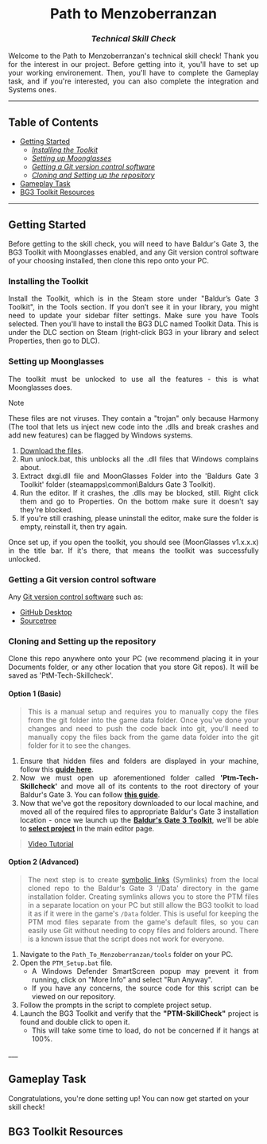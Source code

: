 <!-- https://gist.github.com/Cube707/810e9441de3aa2e2a2cc79eb4f0adaaf -->

<!-- Kaylinhh
October 1, 2025 -->

<div>
	<h1 align="center"><b>Path to Menzoberranzan</b></h1>
	<h3 align="center"><i>Technical Skill Check</i></h3>
</div>

<!-- placeholder intro speech -->
<div align="justify">
  <p>Welcome to the Path to Menzoberranzan's technical skill check! Thank you for the interest in our project. Before getting into it, you'll have to set up your working environement. Then, you'll have to complete the Gameplay task, and if you're interested, you can also complete the integration and Systems ones.</p>
</div>

___

<h2>Table of Contents</h2>

- [Getting Started](#getting-started)
  - [*Installing the Toolkit*](#installing-the-toolkit)
  - [*Setting up Moonglasses*](#setting-up-moonglasses)
  - [*Getting a Git version control software*](#getting-a-git-version-control-software)
  - [*Cloning and Setting up the repository*](#cloning-and-setting-up-the-repository)
- [Gameplay Task](#gameplay-task)
- [BG3 Toolkit Resources](#bg3-toolkit-resources)

___

<div align="justify">
  
## Getting Started
Before getting to the skill check, you will need to have Baldur's Gate 3, the BG3 Toolkit with Moonglasses enabled, and any Git version control software of your choosing installed, then clone this repo onto your PC.

### Installing the Toolkit
Install the Toolkit, which is in the Steam store under "Baldur’s Gate 3 Toolkit", in the Tools section. If you don’t see it in your library, you might need to update your sidebar filter settings. Make sure you have Tools selected.
Then you'll have to install the BG3 DLC named Toolkit Data. This is under the DLC section on Steam (right-click BG3 in your library and select Properties, then go to DLC).

### Setting up Moonglasses
The toolkit must be unlocked to use all the features - this is what Moonglasses does.

> [!NOTE]
> These files are not viruses. They contain a "trojan" only because Harmony (The tool that lets us inject new code into the .dlls and break crashes and add new features) can be flagged by Windows systems.

1. [Download the files](https://cdn.discordapp.com/attachments/1334023955383582810/1420093542176526347/Moonglasses-Build-Release-586.zip?ex=68de07ec&is=68dcb66c&hm=90321d5455934b4bf7420e4570ee89ef5b5b899093f321b1899a3edf10747004&).
2. Run unlock.bat, this unblocks all the .dll files that Windows complains about.
3. Extract dxgi.dll file and MoonGlasses Folder into the 'Baldurs Gate 3 Toolkit' folder (steamapps\common\Baldurs Gate 3 Toolkit).
4. Run the editor. If it crashes, the .dlls may be blocked, still. Right click them and go to Properties. On the bottom make sure it doesn't say they're blocked.
5. If you're still crashing, please uninstall the editor, make sure the folder is empty, reinstall it, then try again.

Once set up, if you open the toolkit, you should see (MoonGlasses v1.x.x.x) in the title bar. If it's there, that means the toolkit was successfully unlocked.

### Getting a Git version control software
Any [Git version control software](https://git-scm.com/downloads/guis) such as:
- [GitHub Desktop](https://desktop.github.com/download/)
- [Sourcetree](https://www.sourcetreeapp.com/)


### Cloning and Setting up the repository
Clone this repo anywhere onto your PC (we recommend placing it in your Documents folder, or any other location that you store Git repos). It will be saved as 'PtM-Tech-Skillcheck'.

#### Option 1 (Basic)
> This is a manual setup and requires you to manually copy the files from the git folder into the game data folder. Once you've done your changes and need to push the code back into git, you'll need to manually copy the files back from the game data folder into the git folder for it to see the changes.
1. Ensure that hidden files and folders are displayed in your machine, follow this [**guide here**](https://support.microsoft.com/en-us/windows/view-hidden-files-and-folders-in-windows-97fbc472-c603-9d90-91d0-1166d1d9f4b5).
2. Now we must open up aforementioned folder called **'Ptm-Tech-Skillcheck'** and move all of its contents to the root directory of your Baldur's Gate 3. You can follow [**this guide**](https://steamcommunity.com/sharedfiles/filedetails/?id=760447682).
3. Now that we've got the repository downloaded to our local machine, and moved all of the required files to appropriate Baldur's Gate 3 installation location - once we launch up the [**Baldur's Gate 3 Toolkit**](https://mod.io/g/baldursgate3/r/installing-the-toolkit), we'll be able to [**select project**](https://mod.io/g/baldursgate3/r/editor-navigation) in the main editor page.
> [Video Tutorial](https://discord.com/channels/1293115909166075915/1307744732662993026)
#### Option 2 (Advanced)
> The next step is to create [symbolic links](https://learn.microsoft.com/en-us/windows/win32/fileio/symbolic-links) (Symlinks) from the local cloned repo to the Baldur's Gate 3 '/Data' directory in the game installation folder. Creating symlinks allows you to store the PTM files in a separate location on your PC but still allow the BG3 toolkit to load it as if it were in the game's `/Data` folder. This is useful for keeping the PTM mod files separate from the game's default files, so you can easily use Git without needing to copy files and folders around.
> There is a known issue that the script does not work for everyone.

1. Navigate to the `Path_To_Menzoberranzan/tools` folder on your PC.
2. Open the `PTM_Setup.bat` file.
   - A Windows Defender SmartScreen popup may prevent it from running, click on "More Info" and select "Run Anyway".
   - If you have any concerns, the source code for this script can be viewed on our repository.
3. Follow the prompts in the script to complete project setup.
4. Launch the BG3 Toolkit and verify that the **"PTM-SkillCheck"** project is found and double click to open it.
   - This will take some time to load, do not be concerned if it hangs at 100%.
</div>
___

## Gameplay Task
Congratulations, you're done setting up! You can now get started on your skill check!


## BG3 Toolkit Resources
